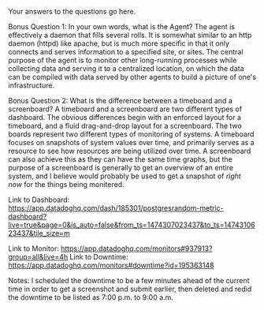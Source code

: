Your answers to the questions go here.

Bonus Question 1: In your own words, what is the Agent?
   The agent is effectively a daemon that fills several
   rolls. It is somewhat similar to an http daemon (httpd) 
   like apache, but is much more specific in that it only
   connects and serves information to a specified site, or
   sites. The central purpose of the agent
   is to monitor other long-running processes while collecting
   data and serving it to a centralized location, on which
   the data can be compiled with data served by other agents
   to build a picture of one's infrastructure. 
   
Bonus Question 2: What is the difference between a timeboard and a screenboard?
   A timeboard and a screenboard are two different types of dashboard. The 
   obvious differences begin with an enforced layout for a timeboard, and a
   fluid drag-and-drop layout for a screenboard. The two boards represent two
   different types of monitoring of systems. A timeboard focuses on snapshots
   of system values over time, and primarily serves as a resource to see how
   resources are being utilized over time. A screenboard can also achieve this
   as they can have the same time graphs, but the purpose of a screenboard
   is generally to get an overview of an entire system, and I believe would
   probably be used to get a snapshot of *right now* for the things being 
   monitered. 

Link to Dashboard: https://app.datadoghq.com/dash/185301/postgresrandom-metric-dashboard?live=true&page=0&is_auto=false&from_ts=1474307023437&to_ts=1474310623437&tile_size=m

Link to Monitor: https://app.datadoghq.com/monitors#937913?group=all&live=4h 
Link to Downtime: https://app.datadoghq.com/monitors#downtime?id=195363148

Notes: I scheduled the downtime to be a few minutes ahead of the current time in 
order to get a screenshot and submit earlier, then deleted and redid the downtime
to be listed as 7:00 p.m. to 9:00 a.m. 
